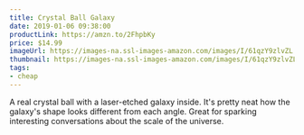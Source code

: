 ```yaml
---
title: Crystal Ball Galaxy
date: 2019-01-06 09:38:00
productLink: https://amzn.to/2FhpbKy
price: $14.99
imageUrl: https://images-na.ssl-images-amazon.com/images/I/61qzY9zlvZL._SX679_.jpg
thumbnail: https://images-na.ssl-images-amazon.com/images/I/61qzY9zlvZL._SR600,315_.jpg
tags:
- cheap
---
```


A real crystal ball with a laser-etched galaxy inside. It's pretty neat how the galaxy's shape looks different from each angle. Great for sparking interesting conversations about the scale of the universe.